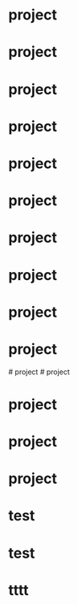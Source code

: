 # project
# project
# project
# project
# project
# project
# project
# project
# project
# project
#   p r o j e c t  
 # project
# project
# project
# project
# test
# test
# tttt
